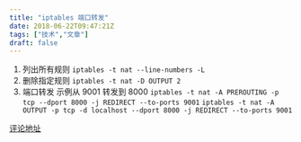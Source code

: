 ```yaml
---
title: "iptables 端口转发"
date: 2018-06-22T09:47:21Z
tags: ["技术","文章"]
draft: false
---
```

1. 列出所有规则
`iptables -t nat --line-numbers -L`  
2. 删除指定规则
`iptables -t nat -D OUTPUT 2`
3. 端口转发 示例从 9001 转发到 8000
`iptables -t nat -A PREROUTING -p tcp --dport 8000 -j REDIRECT --to-ports 9001`
`iptables -t nat -A OUTPUT -p tcp -d localhost --dport 8000 -j REDIRECT --to-ports 9001`

[评论地址](https://github.com/kaidiren/D6/issues/13)